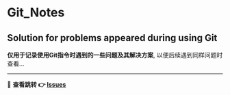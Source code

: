 # Git_Notes
## Solution for problems appeared during using Git

**仅用于记录使用Git指令时遇到的一些问题及其解决方案**, 以便后续遇到同样问题时查看...

---
🔗  **查看跳转  👉  <a href='https://github.com/Douc1998/Git-Notes/issues'>Issues</a>**
